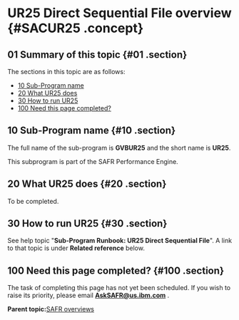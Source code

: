 # UR25 Direct Sequential File overview {#SACUR25 .concept}

## 01 Summary of this topic {#01 .section}

The sections in this topic are as follows:

-   [10 Sub-Program name](SACUR25.md#10)
-   [20 What UR25 does](SACUR25.md#20)
-   [30 How to run UR25](SACUR25.md#30)
-   [100 Need this page completed?](SACUR25.md#100)

## 10 Sub-Program name {#10 .section}

The full name of the sub-program is **GVBUR25** and the short name is **UR25**.

This subprogram is part of the SAFR Performance Engine.

## 20 What UR25 does {#20 .section}

To be completed.

## 30 How to run UR25 {#30 .section}

See help topic "**Sub-Program Runbook: UR25 Direct Sequential File**". A link to that topic is under **Related reference** below.

## 100 Need this page completed? {#100 .section}

The task of completing this page has not yet been scheduled. If you wish to raise its priority, please email **AskSAFR@us.ibm.com** .

**Parent topic:**[SAFR overviews](../html/AAR450Overviews.md)

